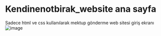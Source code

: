 # Kendinenotbirak_website ana sayfa
 Sadece html ve css kullanılarak mektup gönderme web sitesi giriş ekranı
![image](https://user-images.githubusercontent.com/92624533/232314975-9e1ba1bb-52ce-4c84-9f91-3f444edaa397.png)
